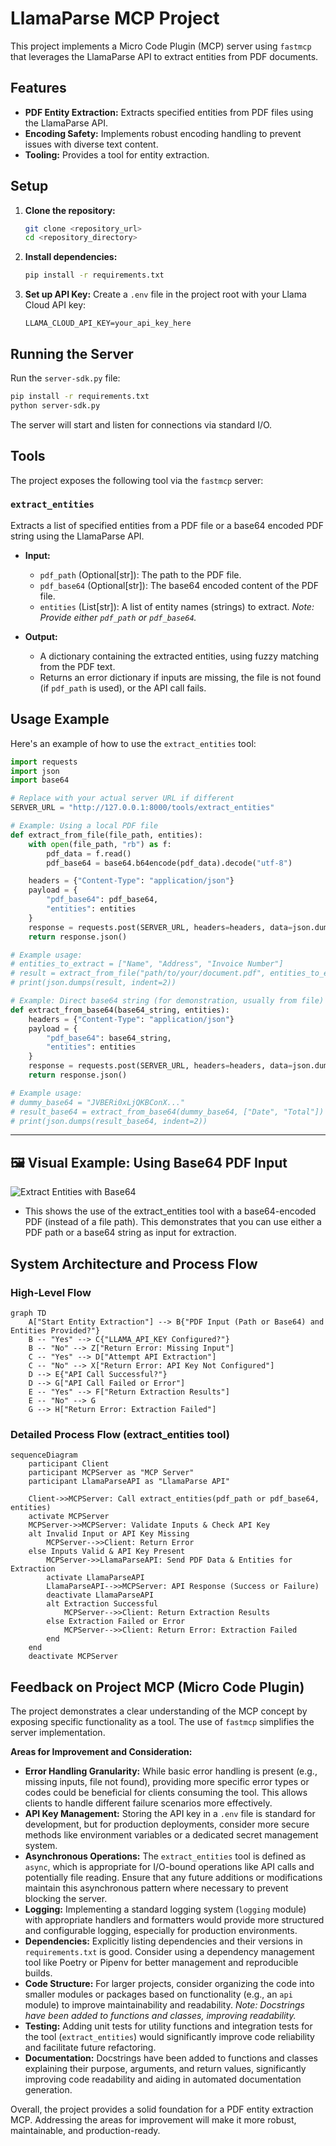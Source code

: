 # LlamaParse MCP Project

This project implements a Micro Code Plugin (MCP) server using `fastmcp` that leverages the LlamaParse API to extract entities from PDF documents.

## Features

- **PDF Entity Extraction:** Extracts specified entities from PDF files using the LlamaParse API.
- **Encoding Safety:** Implements robust encoding handling to prevent issues with diverse text content.
- **Tooling:** Provides a tool for entity extraction.

## Setup

1.  **Clone the repository:**
    ```bash
    git clone <repository_url>
    cd <repository_directory>
    ```

2.  **Install dependencies:**
    ```bash
    pip install -r requirements.txt
    ```

3.  **Set up API Key:**
    Create a `.env` file in the project root with your Llama Cloud API key:
    ```env
    LLAMA_CLOUD_API_KEY=your_api_key_here
    ```

## Running the Server

Run the `server-sdk.py` file:

```bash
pip install -r requirements.txt
python server-sdk.py
```

The server will start and listen for connections via standard I/O.

## Tools

The project exposes the following tool via the `fastmcp` server:

### `extract_entities`

Extracts a list of specified entities from a PDF file or a base64 encoded PDF string using the LlamaParse API.

-   **Input:**
    -   `pdf_path` (Optional[str]): The path to the PDF file.
    -   `pdf_base64` (Optional[str]): The base64 encoded content of the PDF file.
    -   `entities` (List[str]): A list of entity names (strings) to extract.
    *Note: Provide either `pdf_path` or `pdf_base64`.*

-   **Output:**
    -   A dictionary containing the extracted entities, using fuzzy matching from the PDF text.
    -   Returns an error dictionary if inputs are missing, the file is not found (if `pdf_path` is used), or the API call fails.

## Usage Example

Here's an example of how to use the `extract_entities` tool:

```python
import requests
import json
import base64

# Replace with your actual server URL if different
SERVER_URL = "http://127.0.0.1:8000/tools/extract_entities"

# Example: Using a local PDF file
def extract_from_file(file_path, entities):
    with open(file_path, "rb") as f:
        pdf_data = f.read()
        pdf_base64 = base64.b64encode(pdf_data).decode("utf-8")

    headers = {"Content-Type": "application/json"}
    payload = {
        "pdf_base64": pdf_base64,
        "entities": entities
    }
    response = requests.post(SERVER_URL, headers=headers, data=json.dumps(payload))
    return response.json()

# Example usage:
# entities_to_extract = ["Name", "Address", "Invoice Number"]
# result = extract_from_file("path/to/your/document.pdf", entities_to_extract)
# print(json.dumps(result, indent=2))

# Example: Direct base64 string (for demonstration, usually from file)
def extract_from_base64(base64_string, entities):
    headers = {"Content-Type": "application/json"}
    payload = {
        "pdf_base64": base64_string,
        "entities": entities
    }
    response = requests.post(SERVER_URL, headers=headers, data=json.dumps(payload))
    return response.json()

# Example usage:
# dummy_base64 = "JVBERi0xLjQKBConX..."
# result_base64 = extract_from_base64(dummy_base64, ["Date", "Total"])
# print(json.dumps(result_base64, indent=2))
```

---

## 🖼️ Visual Example: Using Base64 PDF Input

![Extract Entities with Base64](../Images/Screenshot%202025-07-09%20204635.png)
* This shows the use of the extract_entities tool with a base64-encoded PDF (instead of a file path). This demonstrates that you can use either a PDF path or a base64 string as input for extraction.

## System Architecture and Process Flow

### High-Level Flow
```mermaid
graph TD
    A["Start Entity Extraction"] --> B{"PDF Input (Path or Base64) and Entities Provided?"}
    B -- "Yes" --> C{"LLAMA_API_KEY Configured?"}
    B -- "No" --> Z["Return Error: Missing Input"]
    C -- "Yes" --> D["Attempt API Extraction"]
    C -- "No" --> X["Return Error: API Key Not Configured"]
    D --> E{"API Call Successful?"}
    D --> G["API Call Failed or Error"]
    E -- "Yes" --> F["Return Extraction Results"]
    E -- "No" --> G
    G --> H["Return Error: Extraction Failed"]
```

### Detailed Process Flow (extract_entities tool)
```mermaid
sequenceDiagram
    participant Client
    participant MCPServer as "MCP Server"
    participant LlamaParseAPI as "LlamaParse API"

    Client->>MCPServer: Call extract_entities(pdf_path or pdf_base64, entities)
    activate MCPServer
    MCPServer->>MCPServer: Validate Inputs & Check API Key
    alt Invalid Input or API Key Missing
        MCPServer-->>Client: Return Error
    else Inputs Valid & API Key Present
        MCPServer->>LlamaParseAPI: Send PDF Data & Entities for Extraction
        activate LlamaParseAPI
        LlamaParseAPI-->>MCPServer: API Response (Success or Failure)
        deactivate LlamaParseAPI
        alt Extraction Successful
            MCPServer-->>Client: Return Extraction Results
        else Extraction Failed or Error
            MCPServer-->>Client: Return Error: Extraction Failed
        end
    end
    deactivate MCPServer
```

## Feedback on Project MCP (Micro Code Plugin)

The project demonstrates a clear understanding of the MCP concept by exposing specific functionality as a tool. The use of `fastmcp` simplifies the server implementation.

**Areas for Improvement and Consideration:**

*   **Error Handling Granularity:** While basic error handling is present (e.g., missing inputs, file not found), providing more specific error types or codes could be beneficial for clients consuming the tool. This allows clients to handle different failure scenarios more effectively.
*   **API Key Management:** Storing the API key in a `.env` file is standard for development, but for production deployments, consider more secure methods like environment variables or a dedicated secret management system.
*   **Asynchronous Operations:** The `extract_entities` tool is defined as `async`, which is appropriate for I/O-bound operations like API calls and potentially file reading. Ensure that any future additions or modifications maintain this asynchronous pattern where necessary to prevent blocking the server.
*   **Logging:** Implementing a standard logging system (`logging` module) with appropriate handlers and formatters would provide more structured and configurable logging, especially for production environments.
*   **Dependencies:** Explicitly listing dependencies and their versions in `requirements.txt` is good. Consider using a dependency management tool like Poetry or Pipenv for better management and reproducible builds.
*   **Code Structure:** For larger projects, consider organizing the code into smaller modules or packages based on functionality (e.g., an `api` module) to improve maintainability and readability. *Note: Docstrings have been added to functions and classes, improving readability.*
*   **Testing:** Adding unit tests for utility functions and integration tests for the tool (`extract_entities`) would significantly improve code reliability and facilitate future refactoring.
*   **Documentation:** Docstrings have been added to functions and classes explaining their purpose, arguments, and return values, significantly improving code readability and aiding in automated documentation generation.

Overall, the project provides a solid foundation for a PDF entity extraction MCP. Addressing the areas for improvement will make it more robust, maintainable, and production-ready. 
